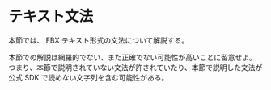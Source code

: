 # テキスト文法

本節では、 FBX テキスト形式の文法について解説する。

本節での解説は網羅的でない、また正確でない可能性が高いことに留意せよ。
つまり、本節で説明されていない文法が許されていたり、本節で説明した文法が公式 SDK で読めない文字列を含む可能性がある。
